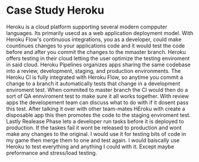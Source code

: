# __Case Study Heroku__

Heroku is a cloud platform supporting several modern compputer languages. Its primarily usecd as a web application deployment model. With Heroku Flow's continuous integrations, you as a developer, could make countinues changes to your applications code and it would test the code before and after you commit the changes to the mmaster branch. Heroku offers testing in their cloud letting the user optimize the testing enviroment in said cloud. Heroku Pipelines organizes apps sharing the same codebase into a review, development, staging, and production environments. The Heroku CI is fully integrated with Heroku Flow, so anytime you commit a change to a branch it automatically tests that change in a development enviroment test. When commited to master branch the CI would then do a sort of QA ennviroment test to make sure it all works together. With review apps the developement team can discuss what to do with if it dosent pass this test. After talking it over with other team-mates HEroku with create a disposable app this then promotes the code to the staging enviroment test. Lastly Realease Phase lets a developer run tasks before it is deployed to production. If the taskes fail it wont be released to production and wont make any changes to the original. I would use it for testing bits of code in my game then merge them to one and test again. I would baiscally use Heroku to test everything and anything I could with it. Except maybe preformance and stress/load testing.

